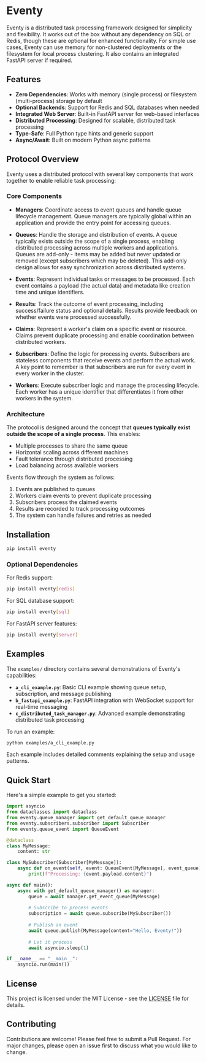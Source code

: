 # Eventy

Eventy is a distributed task processing framework designed for simplicity and flexibility. It works out of the box without any dependency on SQL or Redis, though these are optional for enhanced functionality. For simple use cases, Eventy can use memory for non-clustered deployments or the filesystem for local process clustering. It also contains an integrated FastAPI server if required.

## Features

- **Zero Dependencies**: Works with memory (single process) or filesystem (multi-process) storage by default
- **Optional Backends**: Support for Redis and SQL databases when needed
- **Integrated Web Server**: Built-in FastAPI server for web-based interfaces
- **Distributed Processing**: Designed for scalable, distributed task processing
- **Type-Safe**: Full Python type hints and generic support
- **Async/Await**: Built on modern Python async patterns

## Protocol Overview

Eventy uses a distributed protocol with several key components that work together to enable reliable task processing:

### Core Components

- **Managers**: Coordinate access to event queues and handle queue lifecycle management. Queue managers are typically global within an application and provide the entry point for accessing queues.

- **Queues**: Handle the storage and distribution of events. A queue typically exists outside the scope of a single process, enabling distributed processing across multiple workers and applications. Queues are add-only - items may be added but never updated or removed (except subscribers which may be deleted). This add-only design allows for easy synchronization across distributed systems.

- **Events**: Represent individual tasks or messages to be processed. Each event contains a payload (the actual data) and metadata like creation time and unique identifiers.

- **Results**: Track the outcome of event processing, including success/failure status and optional details. Results provide feedback on whether events were processed successfully.

- **Claims**: Represent a worker's claim on a specific event or resource. Claims prevent duplicate processing and enable coordination between distributed workers.

- **Subscribers**: Define the logic for processing events. Subscribers are stateless components that receive events and perform the actual work. A key point to remember is that subscribers are run for every event in every worker in the cluster.

- **Workers**: Execute subscriber logic and manage the processing lifecycle. Each worker has a unique identifier that differentiates it from other workers in the system.

### Architecture

The protocol is designed around the concept that **queues typically exist outside the scope of a single process**. This enables:

- Multiple processes to share the same queue
- Horizontal scaling across different machines
- Fault tolerance through distributed processing
- Load balancing across available workers

Events flow through the system as follows:
1. Events are published to queues
2. Workers claim events to prevent duplicate processing
3. Subscribers process the claimed events
4. Results are recorded to track processing outcomes
5. The system can handle failures and retries as needed

## Installation

```bash
pip install eventy
```

### Optional Dependencies

For Redis support:
```bash
pip install eventy[redis]
```

For SQL database support:
```bash
pip install eventy[sql]
```

For FastAPI server features:
```bash
pip install eventy[server]
```

## Examples

The `examples/` directory contains several demonstrations of Eventy's capabilities:

- **`a_cli_example.py`**: Basic CLI example showing queue setup, subscription, and message publishing
- **`b_fastapi_example.py`**: FastAPI integration with WebSocket support for real-time messaging
- **`c_distributed_task_manager.py`**: Advanced example demonstrating distributed task processing

To run an example:

```bash
python examples/a_cli_example.py
```

Each example includes detailed comments explaining the setup and usage patterns.

## Quick Start

Here's a simple example to get you started:

```python
import asyncio
from dataclasses import dataclass
from eventy.queue_manager import get_default_queue_manager
from eventy.subscribers.subscriber import Subscriber
from eventy.queue_event import QueueEvent

@dataclass
class MyMessage:
    content: str

class MySubscriber(Subscriber[MyMessage]):
    async def on_event(self, event: QueueEvent[MyMessage], event_queue):
        print(f"Processing: {event.payload.content}")

async def main():
    async with get_default_queue_manager() as manager:
        queue = await manager.get_event_queue(MyMessage)
        
        # Subscribe to process events
        subscription = await queue.subscribe(MySubscriber())
        
        # Publish an event
        await queue.publish(MyMessage(content="Hello, Eventy!"))
        
        # Let it process
        await asyncio.sleep(1)

if __name__ == "__main__":
    asyncio.run(main())
```

## License

This project is licensed under the MIT License - see the [LICENSE](LICENSE) file for details.

## Contributing

Contributions are welcome! Please feel free to submit a Pull Request. For major changes, please open an issue first to discuss what you would like to change.